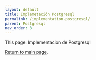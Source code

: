 ```yaml
---
layout: default
title: Implemetación Postgresql
permalink: /implementation-postgresql/
parent: Postgresql
nav_order: 3
---
```


This page: Implementacion de Postgresql

[Return to main page]({{site.baseurl}}/).